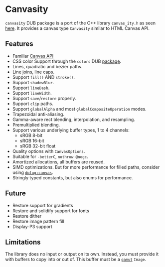 # Canvasity

`canvasity` DUB package is a port of the C++ library `canvas_ity.h` as seen [here](https://github.com/a-e-k/canvas_ity).
It provides a canvas type `Canvasity` similar to HTML Canvas API.

## Features
 - Familiar [Canvas API](https://developer.mozilla.org/en-US/docs/Web/API/Canvas_API)
 - CSS color Support through the `colors` DUB [package](https://github.com/AuburnSounds/colors).
 - Lines, quadratic and bezier paths.
 - Line joins, line caps.
 - Support `fill()` AND `stroke()`.
 - Support `shadowBlur`.
 - Support `lineDash`.
 - Support `lineWidth`.
 - Support `save`/`restore` properly.
 - Support `clip` paths.
 - Support `globalAlpha` and most `globalCompositeOperation` modes.
 - Trapezoidal anti-aliasing.
 - Gamma-aware rect blending, interpolation, and resampling.
 - Premultiplied blending.
 - Support various underlying buffer types, 1 to 4 channels:
     - sRGB 8-bit 
     - sRGB 16-bit
     - sRGB 32-bit float
 - Quality options with `CanvasOptions`.
 - Suitable for `-betterC`, `nothrow @nogc`.
 - Amortized allocations, all buffers are reused.
 - SIMD optimizations. But for more performance for filled paths, consider using [`dplug:canvas`](). 
 - Stringly typed constants, but also enums for performance.

## Future
- Restore support for gradients
- Restore and solidify support for fonts
- Restore dither
- Restore image pattern fill
- Display-P3 support

## Limitations

The library does no input or output on its own. Instead, you must provide it with buffers to copy into or out of. 
This buffer must be a [`gamut`](https://github.com/AuburnSounds/gamut) `Image`.